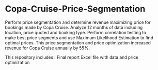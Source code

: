 # Copa-Cruise-Price-Segmentation

Perform price segmentation and determine revenue maximizing price for bookings made by Copa Cruise. Analyze 12 months of data including location, price quoted and booking type. Perform correlation testing to make best price segments and use Maximum Likelihood Estimation to find optimal prices. This price segmentation and price optimization increased revenue for Copa Cruise annually by 55%.

This repository includes : 
Final report
Excel file with data and price optimization
